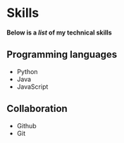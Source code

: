 # Skills

**Below is a _list_ of my technical skills** 

## Programming languages 
- Python
- Java
- JavaScript

## Collaboration 
- Github
- Git
